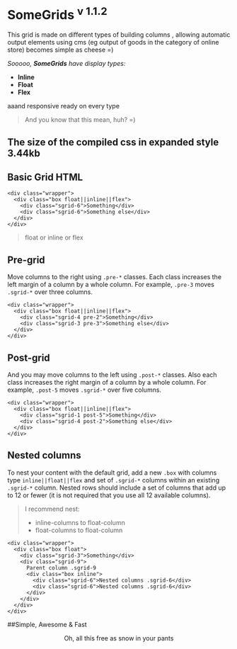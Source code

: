 # SomeGrids <sup>v 1.1.2</sup> 

This grid is made on different types of building columns , allowing automatic output elements using cms (eg output of goods in the category of online store) becomes simple as cheese =)

_Sooooo, **SomeGrids** have display types:_

* **Inline**
* **Float**
* **Flex**

aaand responsive ready on every type

> And you know that this mean, huh? =)


## The size of the compiled css in expanded style 3.44kb

## Basic Grid HTML

```
<div class="wrapper">
  <div class="box float||inline||flex">
    <div class="sgrid-6">Something</div>
    <div class="sgrid-6">Something else</div>
  </div>
</div>
```

> float or inline or flex

## Pre-grid

Move columns to the right using ```.pre-*``` classes. Each class increases the left margin of a column by a whole column. 
For example, ```.pre-3``` moves ```.sgrid-*``` over three columns.

```
<div class="wrapper">
  <div class="box float||inline||flex">
    <div class="sgrid-4 pre-2">Something</div>
    <div class="sgrid-3 pre-3">Something else</div>
  </div>
</div>
```

## Post-grid

And you may move columns to the left using ```.post-*``` classes. Also each class increases the right margin of a column by a whole column.
For example, ```.post-5``` moves ```.sgrid-*``` over five columns.

```
<div class="wrapper">
  <div class="box float||inline||flex">
    <div class="sgrid-1 post-5">Something</div>
    <div class="sgrid-4 post-2">Something else</div>
  </div>
</div>
```

## Nested columns

To nest your content with the default grid, add a new ```.box``` with columns type ```inline||float||flex``` and set of ```.sgrid-*``` columns within an existing ```.sgrid-*``` column. Nested rows should include a set of columns that add up to 12 or fewer (it is not required that you use all 12 available columns).

> I recommend nest:
> * inline-columns to float-column
> * float-columns to float-column

```
<div class="wrapper">
  <div class="box float">
    <div class="sgrid-3">Something</div>
    <div class="sgrid-9">
      Parent column .sgrid-9
      <div class="box inline">
        <div class="sgrid-6">Nested columns .sgrid-6</div>
        <div class="sgrid-6">Nested columns .sgrid-6</div>
      </div>
    </div>
  </div>
</div>
```
##Simple, Awesome &amp; Fast

<p style="text-align:center">Oh, all this free as snow in your pants</p>
